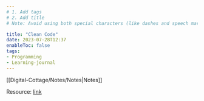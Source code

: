 ```yaml
---
# 1. Add tags
# 2. Add title
# Note: Avoid using both special characters (like dashes and speech marks) and ending in puncutations for both yaml title and note title.  

title: "Clean Code"
date: 2023-07-28T12:37
enableToc: false
tags:
- Programming
- Learning-journal
---
```

[[Digital-Cottage/Notes/Notes|Notes]]

Resource: [link](https://blog.cleancoder.com/uncle-bob/2012/08/13/the-clean-architecture.html)


